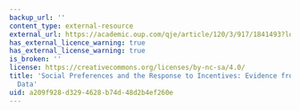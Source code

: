 ```yaml
---
backup_url: ''
content_type: external-resource
external_url: https://academic.oup.com/qje/article/120/3/917/1841493?login=true
has_external_licence_warning: true
has_external_license_warning: true
is_broken: ''
license: https://creativecommons.org/licenses/by-nc-sa/4.0/
title: 'Social Preferences and the Response to Incentives: Evidence from Personnel
  Data'
uid: a209f928-d329-4628-b74d-48d2b4ef260e
---
```

